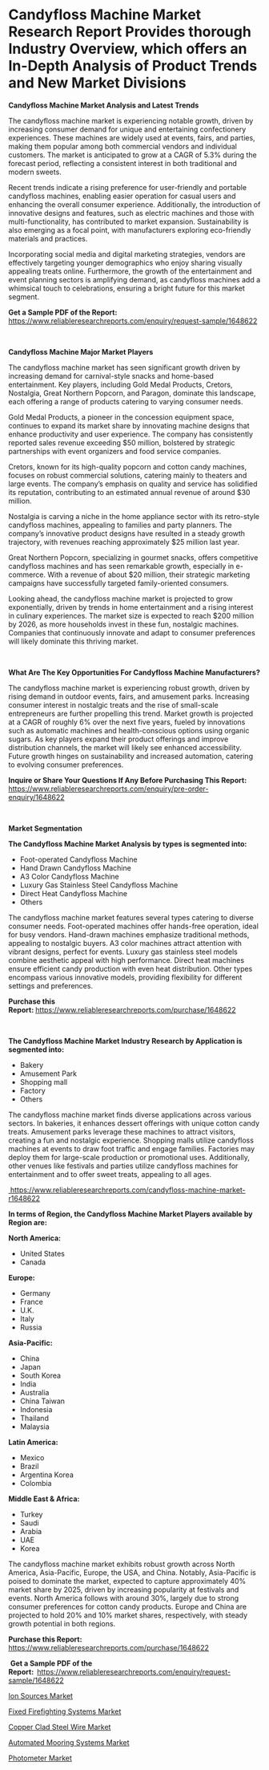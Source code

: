 <p><h1>Candyfloss Machine Market Research Report Provides thorough Industry Overview, which offers an In-Depth Analysis of Product Trends and New Market Divisions</h1></p><p><strong>Candyfloss Machine Market Analysis and Latest Trends</strong></p>
<p><p>The candyfloss machine market is experiencing notable growth, driven by increasing consumer demand for unique and entertaining confectionery experiences. These machines are widely used at events, fairs, and parties, making them popular among both commercial vendors and individual customers. The market is anticipated to grow at a CAGR of 5.3% during the forecast period, reflecting a consistent interest in both traditional and modern sweets.</p><p>Recent trends indicate a rising preference for user-friendly and portable candyfloss machines, enabling easier operation for casual users and enhancing the overall consumer experience. Additionally, the introduction of innovative designs and features, such as electric machines and those with multi-functionality, has contributed to market expansion. Sustainability is also emerging as a focal point, with manufacturers exploring eco-friendly materials and practices.</p><p>Incorporating social media and digital marketing strategies, vendors are effectively targeting younger demographics who enjoy sharing visually appealing treats online. Furthermore, the growth of the entertainment and event planning sectors is amplifying demand, as candyfloss machines add a whimsical touch to celebrations, ensuring a bright future for this market segment.</p></p>
<p><strong>Get a Sample PDF of the Report:&nbsp;</strong> <a href="https://www.reliableresearchreports.com/enquiry/request-sample/1648622?utm_campaign=9&utm_medium=2&utm_source=Github&utm_content=ia&utm_term=09042025&utm_id=candyfloss-machine">https://www.reliableresearchreports.com/enquiry/request-sample/1648622</a></p>
<p>&nbsp;</p>
<p><strong>Candyfloss Machine Major Market Players</strong></p>
<p><p>The candyfloss machine market has seen significant growth driven by increasing demand for carnival-style snacks and home-based entertainment. Key players, including Gold Medal Products, Cretors, Nostalgia, Great Northern Popcorn, and Paragon, dominate this landscape, each offering a range of products catering to varying consumer needs.</p><p>Gold Medal Products, a pioneer in the concession equipment space, continues to expand its market share by innovating machine designs that enhance productivity and user experience. The company has consistently reported sales revenue exceeding $50 million, bolstered by strategic partnerships with event organizers and food service companies.</p><p>Cretors, known for its high-quality popcorn and cotton candy machines, focuses on robust commercial solutions, catering mainly to theaters and large events. The company’s emphasis on quality and service has solidified its reputation, contributing to an estimated annual revenue of around $30 million. </p><p>Nostalgia is carving a niche in the home appliance sector with its retro-style candyfloss machines, appealing to families and party planners. The company’s innovative product designs have resulted in a steady growth trajectory, with revenues reaching approximately $25 million last year.</p><p>Great Northern Popcorn, specializing in gourmet snacks, offers competitive candyfloss machines and has seen remarkable growth, especially in e-commerce. With a revenue of about $20 million, their strategic marketing campaigns have successfully targeted family-oriented consumers.</p><p>Looking ahead, the candyfloss machine market is projected to grow exponentially, driven by trends in home entertainment and a rising interest in culinary experiences. The market size is expected to reach $200 million by 2026, as more households invest in these fun, nostalgic machines. Companies that continuously innovate and adapt to consumer preferences will likely dominate this thriving market.</p></p>
<p>&nbsp;</p>
<p><strong>What Are The Key Opportunities For Candyfloss Machine Manufacturers?</strong></p>
<p><p>The candyfloss machine market is experiencing robust growth, driven by rising demand in outdoor events, fairs, and amusement parks. Increasing consumer interest in nostalgic treats and the rise of small-scale entrepreneurs are further propelling this trend. Market growth is projected at a CAGR of roughly 6% over the next five years, fueled by innovations such as automatic machines and health-conscious options using organic sugars. As key players expand their product offerings and improve distribution channels, the market will likely see enhanced accessibility. Future growth hinges on sustainability and increased automation, catering to evolving consumer preferences.</p></p>
<p><strong>Inquire or Share Your Questions If Any Before Purchasing This Report:</strong> <a href="https://www.reliableresearchreports.com/enquiry/pre-order-enquiry/1648622?utm_campaign=9&utm_medium=2&utm_source=Github&utm_content=ia&utm_term=09042025&utm_id=candyfloss-machine">https://www.reliableresearchreports.com/enquiry/pre-order-enquiry/1648622</a></p>
<p>&nbsp;</p>
<p><strong>Market Segmentation</strong></p>
<p><strong>The Candyfloss Machine Market Analysis by types is segmented into:</strong></p>
<p><ul><li>Foot-operated Candyfloss Machine</li><li>Hand Drawn Candyfloss Machine</li><li>A3 Color Candyfloss Machine</li><li>Luxury Gas Stainless Steel Candyfloss Machine</li><li>Direct Heat Candyfloss Machine</li><li>Others</li></ul></p>
<p><p>The candyfloss machine market features several types catering to diverse consumer needs. Foot-operated machines offer hands-free operation, ideal for busy vendors. Hand-drawn machines emphasize traditional methods, appealing to nostalgic buyers. A3 color machines attract attention with vibrant designs, perfect for events. Luxury gas stainless steel models combine aesthetic appeal with high performance. Direct heat machines ensure efficient candy production with even heat distribution. Other types encompass various innovative models, providing flexibility for different settings and preferences.</p></p>
<p><strong>Purchase this Report:&nbsp;</strong><a href="https://www.reliableresearchreports.com/purchase/1648622?utm_campaign=9&utm_medium=2&utm_source=Github&utm_content=ia&utm_term=09042025&utm_id=candyfloss-machine">https://www.reliableresearchreports.com/purchase/1648622</a></p>
<p>&nbsp;</p>
<p><strong>The Candyfloss Machine Market Industry Research by Application is segmented into:</strong></p>
<p><ul><li>Bakery</li><li>Amusement Park</li><li>Shopping mall</li><li>Factory</li><li>Others</li></ul></p>
<p><p>The candyfloss machine market finds diverse applications across various sectors. In bakeries, it enhances dessert offerings with unique cotton candy treats. Amusement parks leverage these machines to attract visitors, creating a fun and nostalgic experience. Shopping malls utilize candyfloss machines at events to draw foot traffic and engage families. Factories may deploy them for large-scale production or promotional uses. Additionally, other venues like festivals and parties utilize candyfloss machines for entertainment and to offer sweet treats, appealing to all ages.</p></p>
<p><a href="https://www.reliableresearchreports.com/candyfloss-machine-market-r1648622?utm_campaign=9&utm_medium=2&utm_source=Github&utm_content=ia&utm_term=09042025&utm_id=candyfloss-machine">&nbsp;https://www.reliableresearchreports.com/candyfloss-machine-market-r1648622</a></p>
<p><strong>In terms of Region, the Candyfloss Machine Market Players available by Region are:</strong></p>
<p>
    <p> <strong> North America: </strong>
        <ul>
            <li>United States</li>
            <li>Canada</li>
        </ul>
        </p> 
    <p> <strong> Europe: </strong>
        <ul>
            <li>Germany</li>
            <li>France</li>
            <li>U.K.</li>
            <li>Italy</li>
            <li>Russia</li>
        </ul>
        </p> 
    <p> <strong> Asia-Pacific: </strong>
        <ul>
            <li>China</li>
            <li>Japan</li>
            <li>South Korea</li>
            <li>India</li>
            <li>Australia</li>
            <li>China Taiwan</li>
            <li>Indonesia</li>
            <li>Thailand</li>
            <li>Malaysia</li>
        </ul>
        </p> 
    <p> <strong> Latin America: </strong>
        <ul>
            <li>Mexico</li>
            <li>Brazil</li>
            <li>Argentina Korea</li>
            <li>Colombia</li>
        </ul>
        </p> 
    <p> <strong> Middle East & Africa: </strong>
        <ul>
            <li>Turkey</li>
            <li>Saudi</li>
            <li>Arabia</li>
            <li>UAE</li>
            <li>Korea</li>
        </ul>
    </p>
    </p>
<p><p>The candyfloss machine market exhibits robust growth across North America, Asia-Pacific, Europe, the USA, and China. Notably, Asia-Pacific is poised to dominate the market, expected to capture approximately 40% market share by 2025, driven by increasing popularity at festivals and events. North America follows with around 30%, largely due to strong consumer preferences for cotton candy products. Europe and China are projected to hold 20% and 10% market shares, respectively, with steady growth potential in both regions.</p></p>
<p><strong>Purchase this Report: </strong><a href="https://www.reliableresearchreports.com/purchase/1648622?utm_campaign=9&utm_medium=2&utm_source=Github&utm_content=ia&utm_term=09042025&utm_id=candyfloss-machine">https://www.reliableresearchreports.com/purchase/1648622</a></p>
<p>&nbsp;<strong>Get a Sample PDF of the Report:&nbsp;&nbsp;</strong><a href="https://www.reliableresearchreports.com/enquiry/request-sample/1648622?utm_campaign=9&utm_medium=2&utm_source=Github&utm_content=ia&utm_term=09042025&utm_id=candyfloss-machine">https://www.reliableresearchreports.com/enquiry/request-sample/1648622</a></p>
<p><strong></strong></p>
<p><p><a href="https://github.com/sefathlehki/Market-Research-Report-List-1/blob/main/ion-sources-market.md?utm_campaign=9&utm_medium=2&utm_source=Github&utm_content=ia&utm_term=09042025&utm_id=candyfloss-machine">Ion Sources Market</a></p><p><a href="https://github.com/doljanzwald/Market-Research-Report-List-1/blob/main/fixed-firefighting-systems-market.md?utm_campaign=9&utm_medium=2&utm_source=Github&utm_content=ia&utm_term=09042025&utm_id=candyfloss-machine">Fixed Firefighting Systems Market</a></p><p><a href="https://github.com/rianttegang/Market-Research-Report-List-1/blob/main/copper-clad-steel-wire-market.md?utm_campaign=9&utm_medium=2&utm_source=Github&utm_content=ia&utm_term=09042025&utm_id=candyfloss-machine">Copper Clad Steel Wire Market</a></p><p><a href="https://github.com/usraceby/Market-Research-Report-List-1/blob/main/automated-mooring-systems-market.md?utm_campaign=9&utm_medium=2&utm_source=Github&utm_content=ia&utm_term=09042025&utm_id=candyfloss-machine">Automated Mooring Systems Market</a></p><p><a href="https://github.com/tumacaakesha78/Market-Research-Report-List-1/blob/main/photometer-market.md?utm_campaign=9&utm_medium=2&utm_source=Github&utm_content=ia&utm_term=09042025&utm_id=candyfloss-machine">Photometer Market</a></p></p>